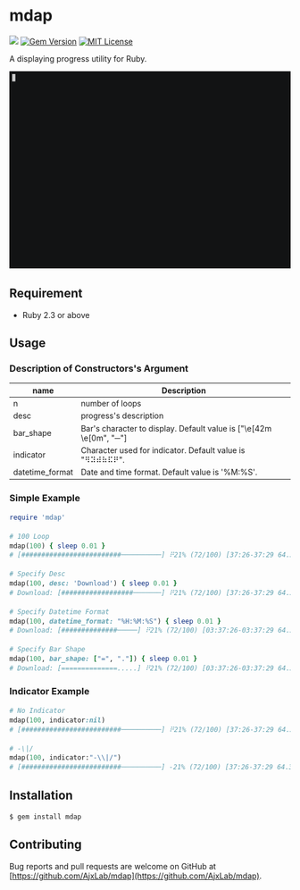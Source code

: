 mdap
====

[![](https://github.com/AjxLab/mdap/workflows/build/badge.svg)](https://github.com/AjxLab/mdap/actions)
[![Gem Version](https://badge.fury.io/rb/mdap.svg)](https://rubygems.org/gems/mdap/)
[![MIT License](http://img.shields.io/badge/license-MIT-blue.svg?style=flat)](LICENSE.txt)


A displaying progress utility for Ruby.

![](demo.gif)


## Requirement
- Ruby 2.3 or above


## Usage
### Description of Constructors's Argument
name            |Description
----------------|-------------------------------------------------------------------
n               | number of loops
desc            | progress's description
bar_shape       | Bar's character to display. Default value is ["\e[42m \e[0m", "─"]
indicator       | Character used for indicator. Default value is "⠻⠽⠾⠷⠯⠟".
datetime_format | Date and time format. Default value is '%M:%S'.

### Simple Example
```ruby
require 'mdap'

# 100 Loop
mdap(100) { sleep 0.01 }
# [#########################──────────] ⠟21% (72/100) [37:26-37:29 64.371566it/s]

# Specify Desc
mdap(100, desc: 'Download') { sleep 0.01 }
# Download: [##################───────] ⠟21% (72/100) [37:26-37:29 64.371566it/s]

# Specify Datetime Format
mdap(100, datetime_format: "%H:%M:%S") { sleep 0.01 }
# Download: [##############─────] ⠟21% (72/100) [03:37:26-03:37:29 64.371566it/s]

# Specify Bar Shape
mdap(100, bar_shape: ["=", "."]) { sleep 0.01 }
# Download: [==============.....] ⠟21% (72/100) [03:37:26-03:37:29 64.371566it/s]
```

### Indicator Example
```ruby
# No Indicator
mdap(100, indicator:nil)
# [#########################──────────] ⠟21% (72/100) [37:26-37:29 64.371566it/s]

# -\|/
mdap(100, indicator:"-\\|/")
# [#########################──────────] -21% (72/100) [37:26-37:29 64.371566it/s]
```


## Installation
```sh
$ gem install mdap
```


## Contributing
Bug reports and pull requests are welcome on GitHub at [https://github.com/AjxLab/mdap](https://github.com/AjxLab/mdap).
